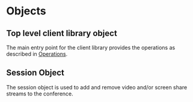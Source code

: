 # Objects
## Top level client library object

The main entry point for the client library provides the operations as described in [Operations](#operations).

## Session Object

The session object is used to add and remove video and/or screen share streams to the conference.

